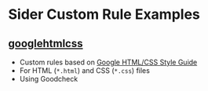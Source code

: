 # Sider Custom Rule Examples

## [googlehtmlcss](googlehtmlcss)

* Custom rules based on [Google HTML/CSS Style Guide](https://google.github.io/styleguide/htmlcssguide.html)
* For HTML (`*.html`) and CSS (`*.css`) files
* Using Goodcheck
